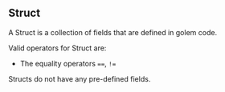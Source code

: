 ## Struct

A Struct is a collection of fields that are defined in golem code.

Valid operators for Struct are:

* The equality operators `==`, `!=`

Structs do not have any pre-defined fields.

